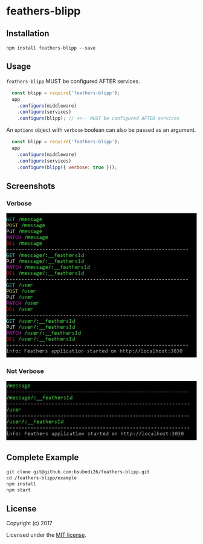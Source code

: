 # feathers-blipp

## Installation

```
npm install feathers-blipp --save
```

## Usage

`feathers-blipp` MUST be configured AFTER services.

```js
  const blipp = require('feathers-blipp');
  app
    .configure(middleware)
    .configure(services)
    .configure(blipp); // <<-- MUST be configured AFTER services
```

An `options` object with `verbose` boolean can also be passed as an argument.

```js
  const blipp = require('feathers-blipp');
  app
    .configure(middleware)
    .configure(services)
    .configure(blipp({ verbose: true }));
```

## Screenshots
### Verbose
![Alt text](screenshots/verbose.JPG?raw=true "Verbose routes table")

### Not Verbose
![Alt text](screenshots/not-verbose.JPG?raw=true "Not Verbose routes table")

## Complete Example

```
git clone git@github.com:bsubedi26/feathers-blipp.git
cd /feathers-blipp/example
npm install
npm start
```

## License

Copyright (c) 2017

Licensed under the [MIT license](LICENSE).
